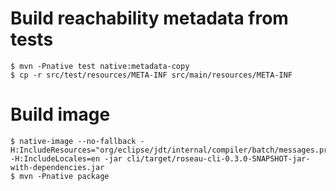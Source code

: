 # Build reachability metadata from tests

```
$ mvn -Pnative test native:metadata-copy
$ cp -r src/test/resources/META-INF src/main/resources/META-INF
```

# Build image

```
$ native-image --no-fallback -H:IncludeResources="org/eclipse/jdt/internal/compiler/batch/messages.properties" -H:IncludeLocales=en -jar cli/target/roseau-cli-0.3.0-SNAPSHOT-jar-with-dependencies.jar
$ mvn -Pnative package
```
